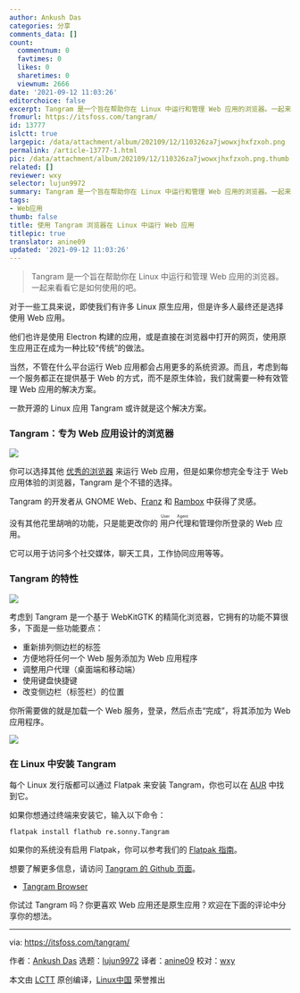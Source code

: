 ```yaml
---
author: Ankush Das
categories: 分享
comments_data: []
count:
  commentnum: 0
  favtimes: 0
  likes: 0
  sharetimes: 0
  viewnum: 2666
date: '2021-09-12 11:03:26'
editorchoice: false
excerpt: Tangram 是一个旨在帮助你在 Linux 中运行和管理 Web 应用的浏览器。一起来看看它是如何使用的吧。
fromurl: https://itsfoss.com/tangram/
id: 13777
islctt: true
largepic: /data/attachment/album/202109/12/110326za7jwowxjhxfzxoh.png
permalink: /article-13777-1.html
pic: /data/attachment/album/202109/12/110326za7jwowxjhxfzxoh.png.thumb.jpg
related: []
reviewer: wxy
selector: lujun9972
summary: Tangram 是一个旨在帮助你在 Linux 中运行和管理 Web 应用的浏览器。一起来看看它是如何使用的吧。
tags:
- Web应用
thumb: false
title: 使用 Tangram 浏览器在 Linux 中运行 Web 应用
titlepic: true
translator: anine09
updated: '2021-09-12 11:03:26'
---
```



> 
> Tangram 是一个旨在帮助你在 Linux 中运行和管理 Web 应用的浏览器。一起来看看它是如何使用的吧。
> 
> 
> 


对于一些工具来说，即使我们有许多 Linux 原生应用，但是许多人最终还是选择使用 Web 应用。


他们也许是使用 Electron 构建的应用，或是直接在浏览器中打开的网页，使用原生应用正在成为一种比较“传统”的做法。


当然，不管在什么平台运行 Web 应用都会占用更多的系统资源。而且，考虑到每一个服务都正在提供基于 Web 的方式，而不是原生体验，我们就需要一种有效管理 Web 应用的解决方案。


一款开源的 Linux 应用 Tangram 或许就是这个解决方案。


### Tangram：专为 Web 应用设计的浏览器


![](/data/attachment/album/202109/12/110326za7jwowxjhxfzxoh.png)


你可以选择其他 [优秀的浏览器](https://itsfoss.com/best-browsers-ubuntu-linux/) 来运行 Web 应用，但是如果你想完全专注于 Web 应用体验的浏览器，Tangram 是个不错的选择。


Tangram 的开发者从 GNOME Web、[Franz](https://itsfoss.com/franz-messaging-app/) 和 [Rambox](https://itsfoss.com/rambox/) 中获得了灵感。


没有其他花里胡哨的功能，只是能更改你的<ruby> 用户代理 <rt>  User Agent </rt></ruby>和管理你所登录的 Web 应用。


它可以用于访问多个社交媒体，聊天工具，工作协同应用等等。


### Tangram 的特性


![](/data/attachment/album/202109/12/110327qya5mimllijbinmb.png)


考虑到 Tangram 是一个基于 WebKitGTK 的精简化浏览器，它拥有的功能不算很多，下面是一些功能要点：


* 重新排列侧边栏的标签
* 方便地将任何一个 Web 服务添加为 Web 应用程序
* 调整用户代理（桌面端和移动端）
* 使用键盘快捷键
* 改变侧边栏（标签栏）的位置


你所需要做的就是加载一个 Web 服务，登录，然后点击“完成”，将其添加为 Web 应用程序。


![](/data/attachment/album/202109/12/110327dm0o8n5mjhj8mimo.png)


### 在 Linux 中安装 Tangram


每个 Linux 发行版都可以通过 Flatpak 来安装 Tangram，你也可以在 [AUR](https://itsfoss.com/aur-arch-linux/) 中找到它。


如果你想通过终端来安装它，输入以下命令：



```
flatpak install flathub re.sonny.Tangram

```

如果你的系统没有启用 Flatpak，你可以参考我们的 [Flatpak 指南](https://itsfoss.com/flatpak-guide/)。


想要了解更多信息，请访问 [Tangram 的 Github 页面](https://github.com/sonnyp/Tangram)。


* [Tangram Browser](https://flathub.org/apps/details/re.sonny.Tangram)


你试过 Tangram 吗？你更喜欢 Web 应用还是原生应用？欢迎在下面的评论中分享你的想法。




---


via: <https://itsfoss.com/tangram/>


作者：[Ankush Das](https://itsfoss.com/author/ankush/) 选题：[lujun9972](https://github.com/lujun9972) 译者：[anine09](https://github.com/anine09) 校对：[wxy](https://github.com/wxy)


本文由 [LCTT](https://github.com/LCTT/TranslateProject) 原创编译，[Linux中国](https://linux.cn/) 荣誉推出